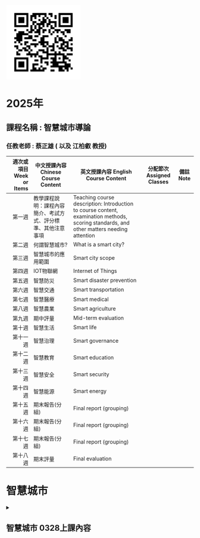 <img src="home.png" width="200" height="200">

# 2025年
## 課程名稱 : 智慧城市導論 <br>
### 任教老師 : 蔡正雄 ( 以及 江柏叡 教授)

|週次或項目 Week or Items	| 中文授課內容 Chinese Course Content | 英文授課內容 English Course Content	| 分配節次 Assigned Classes	| 備註 Note |
|------------------------:|------------------------------------|------------------------------------|---------------------------|----------|
|第一週 | 教學課程說明：課程內容簡介、考試方式、評分標準、其他注意事項 | Teaching course description: Introduction to course content, examination methods, scoring standards, and other matters needing attention | | | |
|第二週 |何謂智慧城市? | What is a smart city? | | | |
|第三週 |智慧城市的應用範圍 | Smart city scope  | | | |
|第四週 |IOT物聯網 | Internet of Things  | | | |
|第五週 |智慧防災 | Smart disaster prevention  | | | |
|第六週 |智慧交通 | Smart transportation  | | | |
|第七週 |智慧醫療 | Smart medical  | | | |
|第八週 |智慧農業 | Smart agriculture  | | | |
|第九週 |期中評量 |Mid-term evaluation  | | | |
|第十週 |智慧生活 |Smart life  | | | |
|第十一週 |智慧治理 |Smart governance  | | | |
|第十二週 |智慧教育 |Smart education  | | | |
|第十三週 |智慧安全 |Smart security  | | | |
|第十四週 |智慧能源 |Smart energy  | | | |
|第十五週 |期末報告(分組)|Final report (grouping)  | | | |
|第十六週 |期末報告(分組) |Final report (grouping)  | | | |
|第十七週 |期末報告(分組) |Final report (grouping)  | | | |
|第十八週 |期末評量 |Final evaluation  | | | |


# 智慧城市

<details>
<summary>
  
## 智慧城市 0328上課內容
  
</summary>
  
>### details 是收放格的程式
>### summary 觸發的標題
  
</details>
